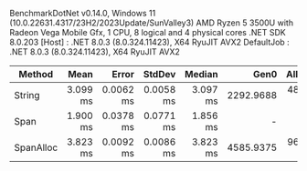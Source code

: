 
BenchmarkDotNet v0.14.0, Windows 11 (10.0.22631.4317/23H2/2023Update/SunValley3)
AMD Ryzen 5 3500U with Radeon Vega Mobile Gfx, 1 CPU, 8 logical and 4 physical cores
.NET SDK 8.0.203
  [Host]     : .NET 8.0.3 (8.0.324.11423), X64 RyuJIT AVX2
  DefaultJob : .NET 8.0.3 (8.0.324.11423), X64 RyuJIT AVX2


 Method    | Mean     | Error     | StdDev    | Median   | Gen0      | Allocated |
---------- |---------:|----------:|----------:|---------:|----------:|----------:|
 String    | 3.099 ms | 0.0062 ms | 0.0058 ms | 3.097 ms | 2292.9688 | 4800002 B |
 Span      | 1.900 ms | 0.0378 ms | 0.0771 ms | 1.856 ms |         - |       2 B |
 SpanAlloc | 3.823 ms | 0.0092 ms | 0.0086 ms | 3.823 ms | 4585.9375 | 9600003 B |
